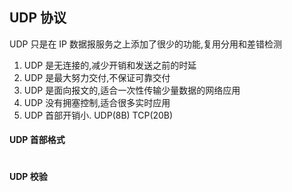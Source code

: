 ## UDP 协议

UDP 只是在 IP 数据报服务之上添加了很少的功能,复用分用和差错检测

1. UDP 是无连接的,减少开销和发送之前的时延
2. UDP 是最大努力交付,不保证可靠交付
3. UDP 是面向报文的,适合一次性传输少量数据的网络应用
4. UDP 没有拥塞控制,适合很多实时应用
5. UDP 首部开销小. UDP(8B) TCP(20B)
![]()

#### UDP 首部格式
![]()

#### UDP 校验
![]()
